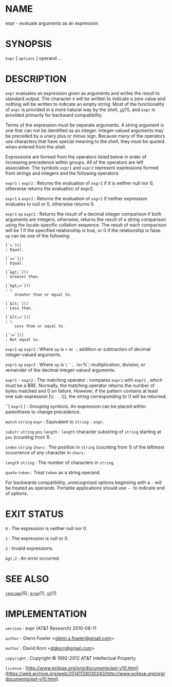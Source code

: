 # NAME

expr - evaluate arguments as an expression

# SYNOPSIS

`expr` \[ `options` \] operand ...

# DESCRIPTION

`expr` evaluates an expression given as arguments and writes the
result to standard output. The character `0` will be written to
indicate a zero value and nothing will be written to indicate an empty
string.
Most of the functionality of `expr` is provided in a more natural way
by the shell,
[`sh`](/web/20141128030243/http://www2.research.att.com/~astopen/man/man1/sh.html)(1),
and `expr` is provided primarily for backward compatibility.

Terms of the expression must be separate arguments. A string argument is
one that can not be identified as an integer. Integer-valued arguments
may be preceded by a unary plus or minus sign. Because many of the
operators use characters that have special meaning to the shell, they
must be quoted when entered from the shell.

Expressions are formed from the operators listed below in order of
increasing precedence within groups. All of the operators are left
associative. The symbols `expr1` and `expr2` represent expressions
formed from strings and integers and the following operators:

`expr1` `|` `expr2`
:   Returns the evaluation of `expr1` if it is neither null nor 0,
    otherwise returns the evaluation of expr2.

`expr1` `&` `expr2`
:   Returns the evaluation of `expr1` if neither expression evaluates to
    null or 0, otherwise returns 0.

`expr1` `op` `expr2`
:   Returns the result of a decimal integer comparison if both arguments
    are integers; otherwise, returns the result of a string comparison
    using the locale-specific collation sequence. The result of each
    comparison will be 1 if the specified relationship is true, or 0 if
    the relationship is false. `op` can be one of the following:

    [`=`]()
    : Equal.

    [`==`]()
    : Equal.

    [`&gt;`]()
    : Greater than.

    [`&gt;=`]()
    : \
        Greater than or equal to.

    [`&lt;`]()
    : Less than.

    [`&lt;=`]()
    : \
        Less than or equal to.

    [`!=`]()
    : Not equal to.

`expr1` `op` `expr2`
:   Where `op` is `+` or `-`; addition or subtraction of decimal
    integer-valued arguments.

`expr1` `op` `expr2`
:   Where `op` is `\``, `/` or `%`; multiplication, division, or
    remainder of the decimal integer-valued arguments.

`expr1` `:` `expr2`
:   The matching operator : compares `expr1` with `expr2` , which must
    be a BRE. Normally, the matching operator returns the number of
    bytes matched and 0 on failure. However, if the pattern contains at
    least one sub-expression \[\\( . . .\\)\], the string corresponding
    to \\1 will be returned.

``( `expr1` )
:   Grouping symbols. An expression can be placed within parenthesis to
    change precedence.

`match` `string` `expr`
:   Equivalent to `string` `:` `expr`.

`substr` `string` `pos` `length`
:   `length` character substring of `string` starting at `pos` (counting
    from 1).

`index` `string` `chars`
:   The position in `string` (counting from 1) of the leftmost
    occurrence of any character in `chars`.

`length` `string`
:   The number of characters in `string`.

`quote` `token`
:   Treat `token` as a string operand.

For backwards compatibility, unrecognized options beginning with a `-`
will be treated as operands. Portable applications should use `--` to
indicate end of options.

# EXIT STATUS

`0`
: The expression is neither null nor 0.

`1`
: The expression is null or 0.

`2`
: Invalid expressions.

`&gt;2`
:   An error occurred.

# SEE ALSO

[`regcomp`](/web/20141128030243/http://www2.research.att.com/~astopen/man/man5/regcomp.html)(5),
[`grep`](/web/20141128030243/http://www2.research.att.com/~astopen/man/man1/grep.html)(1),
[`sh`](/web/20141128030243/http://www2.research.att.com/~astopen/man/man1/sh.html)(1)

# IMPLEMENTATION

`version`
:   expr (AT&T Research) 2010-08-11

`author`
:   Glenn Fowler
    &lt;[glenn.s.fowler@gmail.com](https://web.archive.org/web/20141128030243/mailto:glenn.s.fowler@gmail.com)&gt;

`author`
:   David Korn
    &lt;[dgkorn@gmail.com](https://web.archive.org/web/20141128030243/mailto:dgkorn@gmail.com)&gt;

`copyright`
:   Copyright © 1992-2012 AT&T Intellectual Property

`license`
:   [http://www.eclipse.org/org/documents/epl-v10.html](https://web.archive.org/web/20141128030243/http://www.eclipse.org/org/documents/epl-v10.html)



